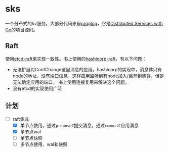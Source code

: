 # sks

一个分布式的kv服务。大部分代码来自[proglog](https://github.com/travisjeffery/proglog)，它是[Distributed Services with Go](https://pragprog.com/titles/tjgo/distributed-services-with-go/)的项目源码。

## Raft

使用[etcd-raft](https://github.com/etcd-io/etcd/tree/main/raft)来实现一致性。书上使用的[hashicorp-raft]()，有以下问题： 
* 无法扩展对ConfChange这里消息的应用。hashicorp的实现中，消息体只有node的地址，没有端口信息。这样应用监听到有node加入/离开到集群，但是无法确定应用的端口。
书上使用连接复用来解决这个问题。
* 没有etcd的实现使用广泛

## 计划

* [ ] raft集成
  * [x] 单节点使用。通过`proposeC`提交消息，通过`commitC`应用消息
  * [x] 单节点wal
  * [ ] 单节点快照
  * [ ] 多节点使用、wal和快照
